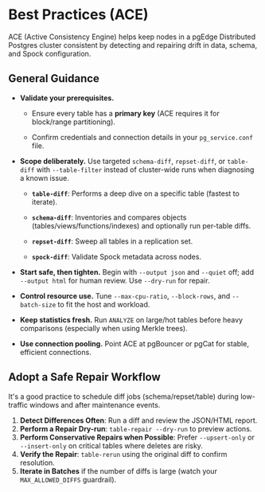 # Best Practices (ACE)

ACE (Active Consistency Engine) helps keep nodes in a pgEdge Distributed Postgres cluster consistent by detecting and repairing drift in data, schema, and Spock configuration.

## General Guidance

- **Validate your prerequisites.**

  - Ensure every table has a **primary key** (ACE requires it for block/range partitioning).
  
  - Confirm credentials and connection details in your `pg_service.conf` file.

- **Scope deliberately.** Use targeted `schema-diff`, `repset-diff`, or `table-diff` with `--table-filter` instead of cluster-wide runs when diagnosing a known issue.

  - **`table-diff`**: Performs a deep dive on a specific table (fastest to iterate).
  
  - **`schema-diff`**: Inventories and compares objects (tables/views/functions/indexes) and optionally run per-table diffs.
  
  - **`repset-diff`**: Sweep all tables in a replication set.
  
  - **`spock-diff`**: Validate Spock metadata across nodes.

- **Start safe, then tighten.** Begin with `--output json` and `--quiet` off; add `--output html` for human review. Use `--dry-run` for repair.

- **Control resource use.** Tune `--max-cpu-ratio`, `--block-rows`, and `--batch-size` to fit the host and workload.

- **Keep statistics fresh.** Run `ANALYZE` on large/hot tables before heavy comparisons (especially when using Merkle trees).

- **Use connection pooling.** Point ACE at pgBouncer or pgCat for stable, efficient connections.

## Adopt a Safe Repair Workflow

It's a good practice to schedule diff jobs (schema/repset/table) during low-traffic windows and after maintenance events.

1. **Detect Differences Often**: Run a diff and review the JSON/HTML report.
2. **Perform a Repair Dry-run**: `table-repair --dry-run` to preview actions.
3. **Perform Conservative Repairs when Possible**: Prefer `--upsert-only` or `--insert-only` on critical tables where deletes are risky.
4. **Verify the Repair**: `table-rerun` using the original diff to confirm resolution.
5. **Iterate in Batches** if the number of diffs is large (watch your `MAX_ALLOWED_DIFFS` guardrail).